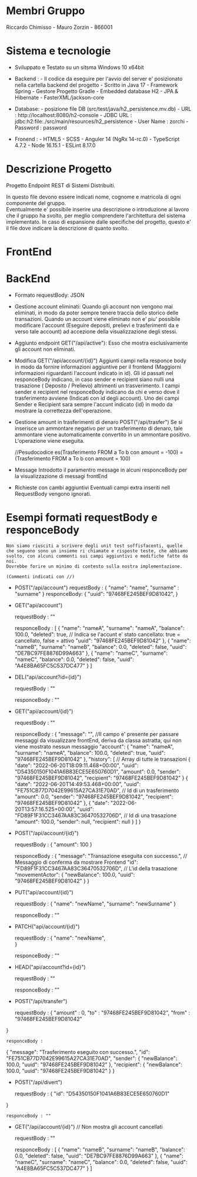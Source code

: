 # Membri Gruppo

Riccardo Chimisso -
Mauro Zorzin - 866001

# Sistema e tecnologie

- Sviluppato e Testato su un sitsma Windows 10 x64bit

- Backend : 
            - Il codice da eseguire per l'avvio del server e' posizionato nella cartella backend del progetto
            - Scritto in Java 17
            - Framework Spring
            - Gestore Progetto Gradle
            - Embedded database H2 
            - JPA & Hibernate
            - FasterXML/jackson-core

- Database:
            - posizione file DB (src/test/java/h2_persistence.mv.db)
            - URL : http://localhost:8080/h2-console
            - JDBC URL : jdbc:h2:file:./src/main/resources/h2_persistence
            - User Name : zorchi
            - Password : password

- Fronend : 
            - HTML5
            - SCSS
            - Anguler 14 (NgRx 14-rc.0)
            - TypeScript 4.7.2
            - Node 16.15.1
            - ESLint 8.17.0

# Descrizione Progetto
Progetto Endpoint REST di Sistemi Distribuiti.

In questo file devono essere indicati nome, cognome e matricola di ogni componente
del gruppo.  
Eventualmente e' possibile inserire una descrizione o introduzione al lavoro che
il gruppo ha svolto, per meglio comprendere l'architettura del sistema implementato. In
caso di espansione dalle specifiche del progetto, questo e' il file dove indicare la descrizione
di quanto svolto.

# FrontEnd



# BackEnd

- Formato requestBody: JSON

- Gestione account eliminati:
    Quando gli account non vengono mai eliminati, in modo da poter sempre tenere traccia dello storico delle transazioni. Quando un account viene eliminato non e' piu' possibile modificare l'account (Eseguire depositi, prelievi e trasferimenti da e verso tale account) ad accezione della visualizzazione degli stessi.

- Aggiunto endpoint GET("/api/active"):
    Esso che mostra esclusivamente gli account non eliminati.

- Modifica GET("/api/account/{id}")
    Aggiunti campi nella responce body in modo da fornire informazioni aggiuntive per il frontend
    (Maggiorni informazioni riguardanti l'account  indicato in id).
    Gli id passati nel responceBody indicano, in caso sender e recipient siano nulli una trasazione ( Deposito / Prelievo) altrimenti un trasverimento.
    I campi sender e recipient nel responceBody indicano da chi e verso dove il trasferimento avviene
    (Indicati con id degli account).
    Uno dei campi Sender e Recipient sara sempre l'accunt indicato {id} in modo da mostrare la correttezza dell'operazione.


- Gestione amount in trasferimenti di denaro POST("/api/trasfer")
    Se si inserisce un ammontare negativo per un trasferimento di denaro, tale ammontare viene automaticamente convertito in un ammontare positivo.
    L'operazione viene eseguita.

    //Pesudocodice
    es(Trasferimento FROM a To b con amount = -100) = (Trasferimento FROM a To b con amount = 100)
    


- Message
    Introdotto il paramentro message in alcuni responceBody per la visualizzazione di messagi frontEnd

- Richieste con cambi aggiuntivi
    Eventuali campi extra inseriti nell RequestBody vengono ignorati.



# Esempi formati requestBody e responceBody

    Non siamo riusciti a scrivere degli unit test soffisfacenti, quelle che seguono sono un insieme ri chiamate e risposte teste, che abbiamo svolto, con alcuni commenti sui campi aggiuntivi e modifiche fatte da noi. 
    Dovrebbe forire un minimo di contesto sulla nostra implementazione.

    (Commenti indicati con //)


- POST("/api/account")
    requestBody :
{
    "name": "name",
    "surname" : "surname"
}
    responceBody:
{
    "uuid": "97468FE245BEF9D81042",
}


- GET("api/account")

    requestBody : ""

    responceBody :
[
    {
        "name": "nameA",
        "surname": "nameA",
        "balance": 100.0,
        "deleted": true,  // Indica se l'accunt e' stato cancellato: true = cancellato, false = attivo
        "uuid": "97468FE245BEF9D81042"
    },
    {
        "name": "nameB",
        "surname": "nameB",
        "balance": 0.0,
        "deleted": false,
        "uuid": "DE7BC97FE8876D99A663"
    },
    {
        "name": "nameC",
        "surname": "nameC",
        "balance": 0.0,
        "deleted": false,
        "uuid": "A4E8BA65FC5C537DC477"
    }
]


- DEL("api/account?id={id}")

    requestBody : ""

    responceBody : ""

- GET("api/account/{id}")

    requestBody : ""

    responceBody : 
{
    "message": "", //Il campo e' presente per passare messaggi da visualizzare frontEnd, deriva da classa astratta, qui non viene mostrato nessun messaggio
    "account": {
        "name": "nameA",
        "surname": "nameA",
        "balance": 100.0,
        "deleted": true,
        "uuid": "97468FE245BEF9D81042"
    },
    "history": [    // Array di tutte le transazioni
        {
            "date": "2022-06-20T18:09:11.468+00:00",
            "uuid": "D54350150F1041A6B83ECE5E650760D1",
            "amount": 0.0,
            "sender": "97468FE245BEF9D81042",
            "recipient": "97468FE245BEF9D81042"
        }
        {
            "date": "2022-06-20T14:49:53.468+00:00",
            "uuid": "FE751CB77D7042E99615A27CA31E70AD", // Id di un trasferimento
            "amount": 0.0,
            "sender": "97468FE245BEF9D81042",
            "recipient": "97468FE245BEF9D81042"
        },
        {
            "date": "2022-06-20T13:57:16.525+00:00",
            "uuid": "FD89F1F31CC3467AA83C36470532706D", // Id di una trasazione
            "amount": 100.0,
            "sender": null,
            "recipient": null
        }
    ]
}

- POST("/api/account/{id}")

    requestBody : 
{
    "amount": 100
}

    responceBody : 
{
    "message": "Transazione eseguita con successo.", // Messaggio di conferma da mostrare Frontend
    "id": "FD89F1F31CC3467AA83C36470532706D",       //  L'id della trasazione
    "movementActor": {
        "newBalance": 100.0,
        "uuid": "97468FE245BEF9D81042"
    }
}

- PUT("api/account/{id}")

    requestBody : 
{
    "name": "newName",
    "surname": "newSurname"
}

    responceBody : "" 

- PATCH("api/account/{id}")

    requestBody : 
{
    "name": "newName",  
}

    responceBody : "" 

- HEAD("api/account?id={id}")

    requestBody : ""

    responceBody : ""  

- POST("/api/transfer")

    requestBody : 
{
    "amount" : 0,
    "to" : "97468FE245BEF9D81042",
    "from" : "97468FE245BEF9D81042"
    
}

    responceBody :
{
    "message": "Trasferimento eseguito con successo.",
    "id": "FE751CB77D7042E99615A27CA31E70AD",
    "sender": {
        "newBalance": 100.0,
        "uuid": "97468FE245BEF9D81042"
    },
    "recipient": {
        "newBalance": 100.0,
        "uuid": "97468FE245BEF9D81042"
    }
}  

- POST("/api/divert")

    requestBody : 
{
    "id": "D54350150F1041A6B83ECE5E650760D1"
    
}

    responceBody : ""

- GET("/api/account/{id}") // Non mostra gli account cancellati

    requestBody : ""

    responceBody :
[
    {
        "name": "nameB",
        "surname": "nameB",
        "balance": 0.0,
        "deleted": false,
        "uuid": "DE7BC97FE8876D99A663"
    },
    {
        "name": "nameC",
        "surname": "nameC",
        "balance": 0.0,
        "deleted": false,
        "uuid": "A4E8BA65FC5C537DC477"
    }
]

